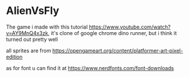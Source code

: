 # AlienVsFly
The game i made with this tutorial https://www.youtube.com/watch?v=AY9MnQ4x3zk, it's clone of google chrome dino runner, but i think it turned out pretty well 

all sprites are from https://opengameart.org/content/platformer-art-pixel-edition

as for font u can find it at https://www.nerdfonts.com/font-downloads
